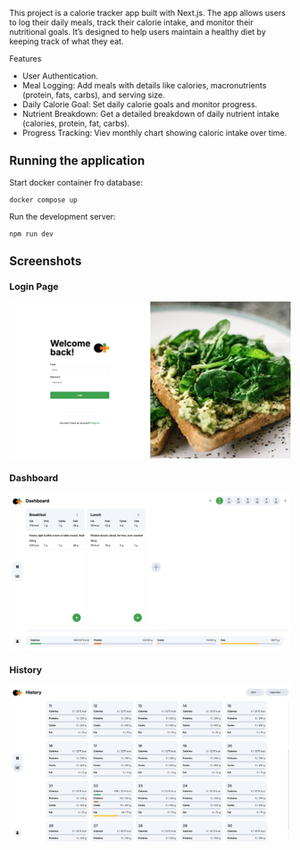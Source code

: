 This project is a calorie tracker app built with Next.js. The app allows users to log their daily meals, track their calorie intake, and monitor their nutritional goals. It’s designed to help users maintain a healthy diet by keeping track of what they eat.

Features

- User Authentication.
- Meal Logging: Add meals with details like calories, macronutrients (protein, fats, carbs), and serving size.
- Daily Calorie Goal: Set daily calorie goals and monitor progress.
- Nutrient Breakdown: Get a detailed breakdown of daily nutrient intake (calories, protein, fat, carbs).
- Progress Tracking: Viev monthly chart showing caloric intake over time.

## Running the application

Start docker container fro database:

```
docker compose up
```

Run the development server:

```
npm run dev
```

## Screenshots

### Login Page

![Login Page](media/login.png)

### Dashboard

![Login Page](media/dashboard.png)

### History

![Login Page](media/history.png)
